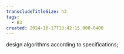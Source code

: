 ```yaml
---
transcludeTitleSize: h3
tags:
  - B3
created: 2024-10-17T13:42:15.000-0400
---
```

design algorithms according to specifications;
